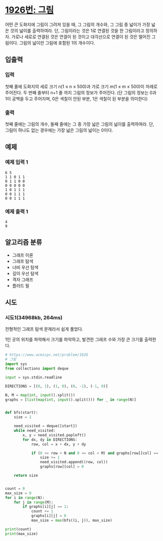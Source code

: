 # [1926번: 그림](https://www.acmicpc.net/problem/1926)

어떤 큰 도화지에 그림이 그려져 있을 때, 그 그림의 개수와, 그 그림 중 넓이가 가장 넓은 것의 넓이를 출력하여라. 단, 그림이라는 것은 1로 연결된 것을 한 그림이라고 정의하자.
가로나 세로로 연결된 것은 연결이 된 것이고 대각선으로 연결이 된 것은 떨어진 그림이다. 그림의 넓이란 그림에 포함된 1의 개수이다.

## 입출력

### 입력

첫째 줄에 도화지의 세로 크기 n(1 ≤ n ≤ 500)과 가로 크기 m(1 ≤ m ≤ 500)이 차례로 주어진다.
두 번째 줄부터 n+1 줄 까지 그림의 정보가 주어진다. (단 그림의 정보는 0과 1이 공백을 두고 주어지며, 0은 색칠이 안된 부분, 1은 색칠이 된 부분을 의미한다)

### 출력

첫째 줄에는 그림의 개수, 둘째 줄에는 그 중 가장 넓은 그림의 넓이를 출력하여라.
단, 그림이 하나도 없는 경우에는 가장 넓은 그림의 넓이는 0이다.

## 예제

### 예제 입력 1

```text
6 5
1 1 0 1 1
0 1 1 0 0
0 0 0 0 0
1 0 1 1 1
0 0 1 1 1
0 0 1 1 1
```

### 예제 출력 1

```text
4
9
```

## 알고리즘 분류

- 그래프 이론
- 그래프 탐색
- 너비 우선 탐색
- 깊이 우선 탐색
- 격자 그래프
- 플러드 필

## 시도

### 시도1(34968kb, 264ms)

전형적인 그래프 탐색 문제라서 쉽게 풀었다.

1인 곳의 위치를 파악해서 크기를 파악하고, 발견한 그래프 수와 가장 큰 크기를 출력한다.

```python
# https://www.acmicpc.net/problem/1926
# 그림
import sys
from collections import deque

input = sys.stdin.readline

DIRECTIONS = [(0, 1), (1, 0), (0, -1), (-1, 0)]

N, M = map(int, input().split())
graphs = [list(map(int, input().split())) for _ in range(N)]


def bfs(start):
    size = 1

    need_visited = deque([start])
    while need_visited:
        x, y = need_visited.popleft()
        for dx, dy in DIRECTIONS:
            row, col = x + dx, y + dy

            if (0 <= row < N and 0 <= col < M) and graphs[row][col] == 1:
                size += 1
                need_visited.append((row, col))
                graphs[row][col] = 0

    return size


count = 0
max_size = 0
for i in range(N):
    for j in range(M):
        if graphs[i][j] == 1:
            count += 1
            graphs[i][j] = 0
            max_size = max(bfs((i, j)), max_size)

print(count)
print(max_size)
```